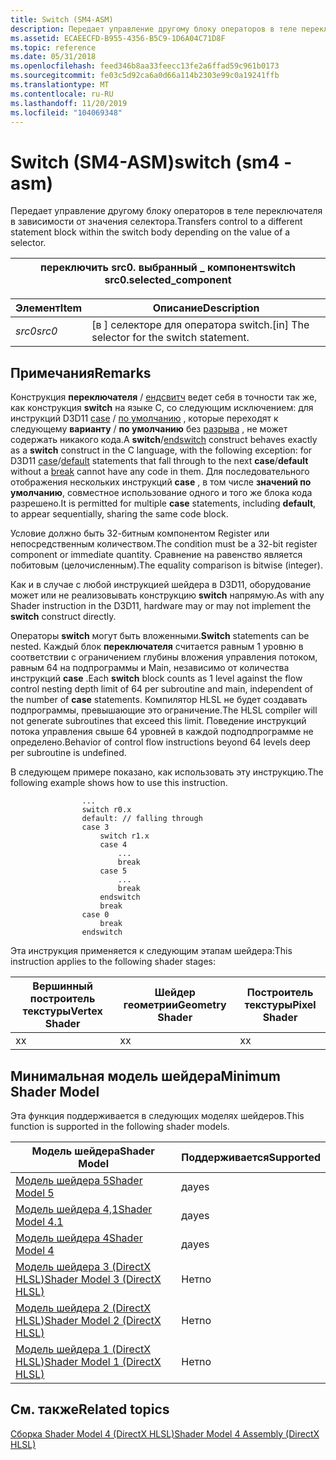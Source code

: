 ```yaml
---
title: Switch (SM4-ASM)
description: Передает управление другому блоку операторов в теле переключателя в зависимости от значения селектора.
ms.assetid: ECAEECFD-B955-4356-B5C9-1D6A04C71D8F
ms.topic: reference
ms.date: 05/31/2018
ms.openlocfilehash: feed346b8aa33feecc13fe2a6ffad59c961b0173
ms.sourcegitcommit: fe03c5d92ca6a0d66a114b2303e99c0a19241ffb
ms.translationtype: MT
ms.contentlocale: ru-RU
ms.lasthandoff: 11/20/2019
ms.locfileid: "104069348"
---
```

# <a name="switch-sm4---asm"></a><span data-ttu-id="52088-103">Switch (SM4-ASM)</span><span class="sxs-lookup"><span data-stu-id="52088-103">switch (sm4 - asm)</span></span>

<span data-ttu-id="52088-104">Передает управление другому блоку операторов в теле переключателя в зависимости от значения селектора.</span><span class="sxs-lookup"><span data-stu-id="52088-104">Transfers control to a different statement block within the switch body depending on the value of a selector.</span></span>



| <span data-ttu-id="52088-105">переключить src0. выбранный \_ компонент</span><span class="sxs-lookup"><span data-stu-id="52088-105">switch src0.selected\_component</span></span> |
|---------------------------------|



 



| <span data-ttu-id="52088-106">Элемент</span><span class="sxs-lookup"><span data-stu-id="52088-106">Item</span></span>                                                            | <span data-ttu-id="52088-107">Описание</span><span class="sxs-lookup"><span data-stu-id="52088-107">Description</span></span>                                              |
|-----------------------------------------------------------------|----------------------------------------------------------|
| <span data-ttu-id="52088-108"><span id="src0"></span><span id="SRC0"></span>*src0*</span><span class="sxs-lookup"><span data-stu-id="52088-108"><span id="src0"></span><span id="SRC0"></span>*src0*</span></span><br/> | <span data-ttu-id="52088-109">\[в \] селекторе для оператора switch.</span><span class="sxs-lookup"><span data-stu-id="52088-109">\[in\] The selector for the switch statement.</span></span><br/> |



 

## <a name="remarks"></a><span data-ttu-id="52088-110">Примечания</span><span class="sxs-lookup"><span data-stu-id="52088-110">Remarks</span></span>

<span data-ttu-id="52088-111">Конструкция **переключателя** / [ендсвитч](endswitch--sm4---asm-.md) ведет себя в точности так же, как конструкция **switch** на языке C, со следующим исключением: для инструкций D3D11 [case](case--sm4---asm-.md) / [по умолчанию](default--sm4---asm-.md) , которые переходят к следующему **варианту** / **по умолчанию** без [разрыва](break--sm4---asm-.md) , не может содержать никакого кода.</span><span class="sxs-lookup"><span data-stu-id="52088-111">A **switch**/[endswitch](endswitch--sm4---asm-.md) construct behaves exactly as a **switch** construct in the C language, with the following exception: for D3D11 [case](case--sm4---asm-.md)/[default](default--sm4---asm-.md) statements that fall through to the next **case**/**default** without a [break](break--sm4---asm-.md) cannot have any code in them.</span></span> <span data-ttu-id="52088-112">Для последовательного отображения нескольких инструкций **case** , в том числе **значений по умолчанию**, совместное использование одного и того же блока кода разрешено.</span><span class="sxs-lookup"><span data-stu-id="52088-112">It is permitted for multiple **case** statements, including **default**, to appear sequentially, sharing the same code block.</span></span>

<span data-ttu-id="52088-113">Условие должно быть 32-битным компонентом Register или непосредственным количеством.</span><span class="sxs-lookup"><span data-stu-id="52088-113">The condition must be a 32-bit register component or immediate quantity.</span></span> <span data-ttu-id="52088-114">Сравнение на равенство является побитовым (целочисленным).</span><span class="sxs-lookup"><span data-stu-id="52088-114">The equality comparison is bitwise (integer).</span></span>

<span data-ttu-id="52088-115">Как и в случае с любой инструкцией шейдера в D3D11, оборудование может или не реализовывать конструкцию **switch** напрямую.</span><span class="sxs-lookup"><span data-stu-id="52088-115">As with any Shader instruction in the D3D11, hardware may or may not implement the **switch** construct directly.</span></span>

<span data-ttu-id="52088-116">Операторы **switch** могут быть вложенными.</span><span class="sxs-lookup"><span data-stu-id="52088-116">**Switch** statements can be nested.</span></span> <span data-ttu-id="52088-117">Каждый блок **переключателя** считается равным 1 уровню в соответствии с ограничением глубины вложения управления потоком, равным 64 на подпрограммы и Main, независимо от количества инструкций **case** .</span><span class="sxs-lookup"><span data-stu-id="52088-117">Each **switch** block counts as 1 level against the flow control nesting depth limit of 64 per subroutine and main, independent of the number of **case** statements.</span></span> <span data-ttu-id="52088-118">Компилятор HLSL не будет создавать подпрограммы, превышающие это ограничение.</span><span class="sxs-lookup"><span data-stu-id="52088-118">The HLSL compiler will not generate subroutines that exceed this limit.</span></span> <span data-ttu-id="52088-119">Поведение инструкций потока управления свыше 64 уровней в каждой подподпрограмме не определено.</span><span class="sxs-lookup"><span data-stu-id="52088-119">Behavior of control flow instructions beyond 64 levels deep per subroutine is undefined.</span></span>

<span data-ttu-id="52088-120">В следующем примере показано, как использовать эту инструкцию.</span><span class="sxs-lookup"><span data-stu-id="52088-120">The following example shows how to use this instruction.</span></span>

``` syntax
                ...
                switch r0.x
                default: // falling through
                case 3
                    switch r1.x
                    case 4
                        ...
                        break
                    case 5
                        ...
                        break
                    endswitch
                    break
                case 0
                    break
                endswitch
```

<span data-ttu-id="52088-121">Эта инструкция применяется к следующим этапам шейдера:</span><span class="sxs-lookup"><span data-stu-id="52088-121">This instruction applies to the following shader stages:</span></span>



| <span data-ttu-id="52088-122">Вершинный построитель текстуры</span><span class="sxs-lookup"><span data-stu-id="52088-122">Vertex Shader</span></span> | <span data-ttu-id="52088-123">Шейдер геометрии</span><span class="sxs-lookup"><span data-stu-id="52088-123">Geometry Shader</span></span> | <span data-ttu-id="52088-124">Построитель текстуры</span><span class="sxs-lookup"><span data-stu-id="52088-124">Pixel Shader</span></span> |
|---------------|-----------------|--------------|
| <span data-ttu-id="52088-125">x</span><span class="sxs-lookup"><span data-stu-id="52088-125">x</span></span>             | <span data-ttu-id="52088-126">x</span><span class="sxs-lookup"><span data-stu-id="52088-126">x</span></span>               | <span data-ttu-id="52088-127">x</span><span class="sxs-lookup"><span data-stu-id="52088-127">x</span></span>            |



 

## <a name="minimum-shader-model"></a><span data-ttu-id="52088-128">Минимальная модель шейдера</span><span class="sxs-lookup"><span data-stu-id="52088-128">Minimum Shader Model</span></span>

<span data-ttu-id="52088-129">Эта функция поддерживается в следующих моделях шейдеров.</span><span class="sxs-lookup"><span data-stu-id="52088-129">This function is supported in the following shader models.</span></span>



| <span data-ttu-id="52088-130">Модель шейдера</span><span class="sxs-lookup"><span data-stu-id="52088-130">Shader Model</span></span>                                              | <span data-ttu-id="52088-131">Поддерживается</span><span class="sxs-lookup"><span data-stu-id="52088-131">Supported</span></span> |
|-----------------------------------------------------------|-----------|
| [<span data-ttu-id="52088-132">Модель шейдера 5</span><span class="sxs-lookup"><span data-stu-id="52088-132">Shader Model 5</span></span>](d3d11-graphics-reference-sm5.md)        | <span data-ttu-id="52088-133">да</span><span class="sxs-lookup"><span data-stu-id="52088-133">yes</span></span>       |
| [<span data-ttu-id="52088-134">Модель шейдера 4,1</span><span class="sxs-lookup"><span data-stu-id="52088-134">Shader Model 4.1</span></span>](dx-graphics-hlsl-sm4.md)              | <span data-ttu-id="52088-135">да</span><span class="sxs-lookup"><span data-stu-id="52088-135">yes</span></span>       |
| [<span data-ttu-id="52088-136">Модель шейдера 4</span><span class="sxs-lookup"><span data-stu-id="52088-136">Shader Model 4</span></span>](dx-graphics-hlsl-sm4.md)                | <span data-ttu-id="52088-137">да</span><span class="sxs-lookup"><span data-stu-id="52088-137">yes</span></span>       |
| [<span data-ttu-id="52088-138">Модель шейдера 3 (DirectX HLSL)</span><span class="sxs-lookup"><span data-stu-id="52088-138">Shader Model 3 (DirectX HLSL)</span></span>](dx-graphics-hlsl-sm3.md) | <span data-ttu-id="52088-139">Нет</span><span class="sxs-lookup"><span data-stu-id="52088-139">no</span></span>        |
| [<span data-ttu-id="52088-140">Модель шейдера 2 (DirectX HLSL)</span><span class="sxs-lookup"><span data-stu-id="52088-140">Shader Model 2 (DirectX HLSL)</span></span>](dx-graphics-hlsl-sm2.md) | <span data-ttu-id="52088-141">Нет</span><span class="sxs-lookup"><span data-stu-id="52088-141">no</span></span>        |
| [<span data-ttu-id="52088-142">Модель шейдера 1 (DirectX HLSL)</span><span class="sxs-lookup"><span data-stu-id="52088-142">Shader Model 1 (DirectX HLSL)</span></span>](dx-graphics-hlsl-sm1.md) | <span data-ttu-id="52088-143">Нет</span><span class="sxs-lookup"><span data-stu-id="52088-143">no</span></span>        |



 

## <a name="related-topics"></a><span data-ttu-id="52088-144">См. также</span><span class="sxs-lookup"><span data-stu-id="52088-144">Related topics</span></span>

<dl> <dt>

[<span data-ttu-id="52088-145">Сборка Shader Model 4 (DirectX HLSL)</span><span class="sxs-lookup"><span data-stu-id="52088-145">Shader Model 4 Assembly (DirectX HLSL)</span></span>](dx-graphics-hlsl-sm4-asm.md)
</dt> </dl>

 

 





